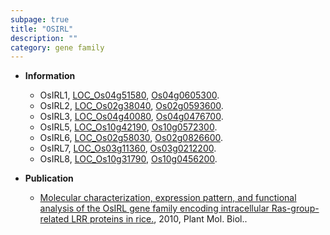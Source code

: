 ```yaml
---
subpage: true
title: "OSIRL"
description: ""
category: gene family
---
```


* **Information**  
    + OsIRL1, [LOC_Os04g51580](http://rice.plantbiology.msu.edu/cgi-bin/ORF_infopage.cgi?orf=LOC_Os04g51580), [Os04g0605300](http://rapdb.dna.affrc.go.jp/viewer/gbrowse_details/irgsp1?name=Os04g0605300).
    + OsIRL2, [LOC_Os02g38040](http://rice.plantbiology.msu.edu/cgi-bin/ORF_infopage.cgi?orf=LOC_Os02g38040), [Os02g0593600](http://rapdb.dna.affrc.go.jp/viewer/gbrowse_details/irgsp1?name=Os02g0593600).
    + OsIRL3, [LOC_Os04g40080](http://rice.plantbiology.msu.edu/cgi-bin/ORF_infopage.cgi?orf=LOC_Os04g40080), [Os04g0476700](http://rapdb.dna.affrc.go.jp/viewer/gbrowse_details/irgsp1?name=Os04g0476700).
    + OsIRL5, [LOC_Os10g42190](http://rice.plantbiology.msu.edu/cgi-bin/ORF_infopage.cgi?orf=LOC_Os10g42190), [Os10g0572300](http://rapdb.dna.affrc.go.jp/viewer/gbrowse_details/irgsp1?name=Os10g0572300).
    + OsIRL6, [LOC_Os02g58030](http://rice.plantbiology.msu.edu/cgi-bin/ORF_infopage.cgi?orf=LOC_Os02g58030), [Os02g0826600](http://rapdb.dna.affrc.go.jp/viewer/gbrowse_details/irgsp1?name=Os02g0826600).
    + OsIRL7, [LOC_Os03g11360](http://rice.plantbiology.msu.edu/cgi-bin/ORF_infopage.cgi?orf=LOC_Os03g11360), [Os03g0212200](http://rapdb.dna.affrc.go.jp/viewer/gbrowse_details/irgsp1?name=Os03g0212200).
    + OsIRL8, [LOC_Os10g31790](http://rice.plantbiology.msu.edu/cgi-bin/ORF_infopage.cgi?orf=LOC_Os10g31790), [Os10g0456200](http://rapdb.dna.affrc.go.jp/viewer/gbrowse_details/irgsp1?name=Os10g0456200).

* **Publication**  
    + [Molecular characterization, expression pattern, and functional analysis of the OsIRL gene family encoding intracellular Ras-group-related LRR proteins in rice.](http://www.ncbi.nlm.nih.gov/pubmed?term=Molecular+characterization,+expression+pattern,+and+functional+analysis+of+the+OsIRL+gene+family+encoding+intracellular+Ras-group-related+LRR+proteins+in+rice.%5BTitle%5D), 2010, Plant Mol. Biol..


